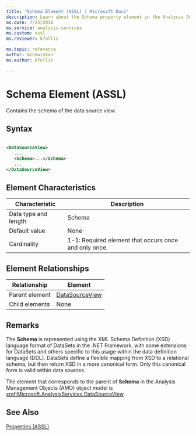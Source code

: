 ```yaml
---
title: "Schema Element (ASSL) | Microsoft Docs"
description: Learn about the Schema property element in the Analysis Services Scripting Language (ASSL) schema.
ms.date: 7/25/2018
ms.service: analysis-services
ms.custom: assl
ms.reviewer: kfollis

ms.topic: reference
author: minewiskan
ms.author: kfollis

---
```

# Schema Element (ASSL)

  Contains the schema of the data source view.  
  
## Syntax  
  
```xml  
  
<DataSourceView>  
   ...  
   <Schema>...</Schema>  
   ...  
</DataSourceView>  
```  
  
## Element Characteristics  
  
|Characteristic|Description|  
|--------------------|-----------------|  
|Data type and length|Schema|  
|Default value|None|  
|Cardinality|1-1: Required element that occurs once and only once.|  
  
## Element Relationships  
  
|Relationship|Element|  
|------------------|-------------|  
|Parent element|[DataSourceView](../objects/datasourceview-element-assl.md)|  
|Child elements|None|  
  
## Remarks  
 The **Schema** is represented using the XML Schema Definition (XSD) language format of DataSets in the  .NET Framework, with some extensions for DataSets and others specific to this usage within the data definition language (DDL). DataSets define a flexible mapping from XSD to a relational schema, but then return XSD in a more canonical form. Only this canonical form is valid within data sources.  
  
 The element that corresponds to the parent of **Schema** in the Analysis Management Objects (AMO) object model is <xref:Microsoft.AnalysisServices.DataSourceView>.  
  
## See Also  
 [Properties &#40;ASSL&#41;](properties-assl.md)  
  
  
